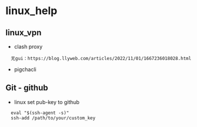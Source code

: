 # linux_help

## linux_vpn
  - clash proxy
  ```
    无gui：https://blog.llyweb.com/articles/2022/11/01/1667236018028.html
  ```
  - pigchacli

## Git - github
  - linux set pub-key to github
  ```
    eval "$(ssh-agent -s)"
    ssh-add /path/to/your/custom_key
  ```
